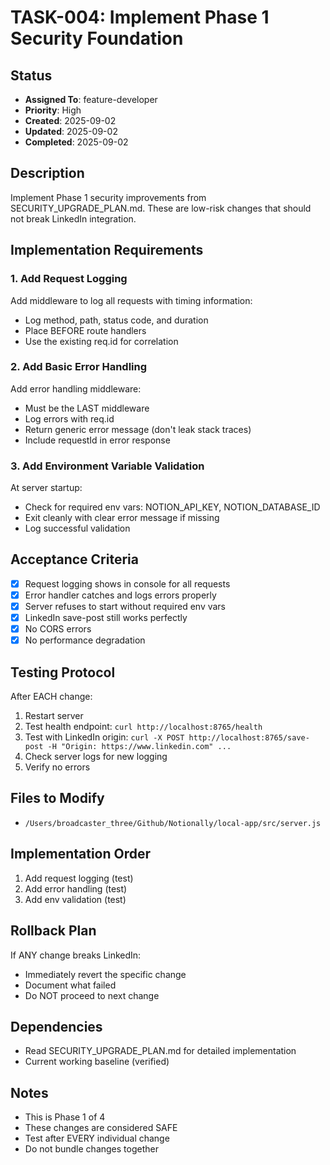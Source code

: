 # TASK-004: Implement Phase 1 Security Foundation

## Status
- **Assigned To**: feature-developer
- **Priority**: High
- **Created**: 2025-09-02
- **Updated**: 2025-09-02
- **Completed**: 2025-09-02

## Description
Implement Phase 1 security improvements from SECURITY_UPGRADE_PLAN.md. These are low-risk changes that should not break LinkedIn integration.

## Implementation Requirements

### 1. Add Request Logging
Add middleware to log all requests with timing information:
- Log method, path, status code, and duration
- Place BEFORE route handlers
- Use the existing req.id for correlation

### 2. Add Basic Error Handling
Add error handling middleware:
- Must be the LAST middleware
- Log errors with req.id
- Return generic error message (don't leak stack traces)
- Include requestId in error response

### 3. Add Environment Variable Validation
At server startup:
- Check for required env vars: NOTION_API_KEY, NOTION_DATABASE_ID
- Exit cleanly with clear error message if missing
- Log successful validation

## Acceptance Criteria
- [x] Request logging shows in console for all requests
- [x] Error handler catches and logs errors properly
- [x] Server refuses to start without required env vars
- [x] LinkedIn save-post still works perfectly
- [x] No CORS errors
- [x] No performance degradation

## Testing Protocol
After EACH change:
1. Restart server
2. Test health endpoint: `curl http://localhost:8765/health`
3. Test with LinkedIn origin: `curl -X POST http://localhost:8765/save-post -H "Origin: https://www.linkedin.com" ...`
4. Check server logs for new logging
5. Verify no errors

## Files to Modify
- `/Users/broadcaster_three/Github/Notionally/local-app/src/server.js`

## Implementation Order
1. Add request logging (test)
2. Add error handling (test)
3. Add env validation (test)

## Rollback Plan
If ANY change breaks LinkedIn:
- Immediately revert the specific change
- Document what failed
- Do NOT proceed to next change

## Dependencies
- Read SECURITY_UPGRADE_PLAN.md for detailed implementation
- Current working baseline (verified)

## Notes
- This is Phase 1 of 4
- These changes are considered SAFE
- Test after EVERY individual change
- Do not bundle changes together